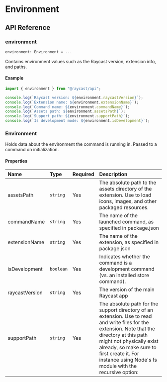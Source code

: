 # Environment

## API Reference

### environment

```typescript
environment: Environment = ...
```

Contains environment values such as the Raycast version, extension info, and paths.

#### Example

```typescript
import { environment } from "@raycast/api";

console.log(`Raycast version: ${environment.raycastVersion}`);
console.log(`Extension name: ${environment.extensionName}`);
console.log(`Command name: ${environment.commandName}`);
console.log(`Assets path: ${environment.assetsPath}`);
console.log(`Support path: ${environment.supportPath}`);
console.log(`Is development mode: ${environment.isDevelopment}`);
```

### Environment

Holds data about the environment the command is running in.
Passed to a command on initialization.

#### Properties

| Name | Type | Required | Description |
| :--- | :--- | :--- | :--- |
| assetsPath | `string` | Yes | The absolute path to the assets directory of the extension. Use to load icons, images, and other packaged resources. |
| commandName | `string` | Yes | The name of the launched command, as specified in package.json |
| extensionName | `string` | Yes | The name of the extension, as specified in package.json |
| isDevelopment | `boolean` | Yes | Indicates whether the command is a development command (vs. an installed store command). |
| raycastVersion | `string` | Yes | The version of the main Raycast app |
| supportPath | `string` | Yes | The absolute path for the support directory of an extension. Use to read and write files for the extension. Note that the directory at this path might not physically exist already, so make sure to first create it. For instance using Node's fs module with the recursive option: |

